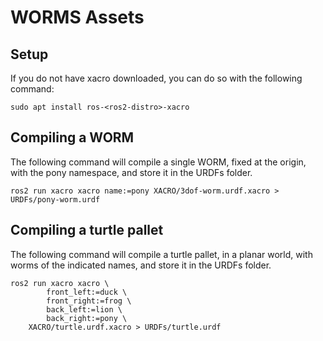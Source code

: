 # WORMS Assets

## Setup

If you do not have xacro downloaded, you can do so with the following command:

```
sudo apt install ros-<ros2-distro>-xacro
```

## Compiling a WORM

The following command will compile a single WORM, fixed at the origin, with the pony namespace, and store it in the URDFs folder.

```
ros2 run xacro xacro name:=pony XACRO/3dof-worm.urdf.xacro > URDFs/pony-worm.urdf
```

## Compiling a turtle pallet

The following command will compile a turtle pallet, in a planar world, with worms of the indicated names, and store it in the URDFs folder.

```
ros2 run xacro xacro \
        front_left:=duck \
        front_right:=frog \
        back_left:=lion \
        back_right:=pony \
    XACRO/turtle.urdf.xacro > URDFs/turtle.urdf
```
